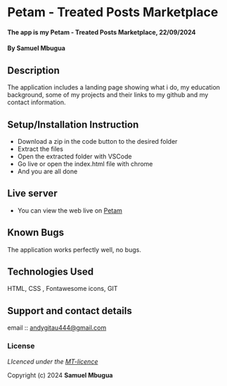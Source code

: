 # Petam - Treated Posts Marketplace
#### The app is my Petam - Treated Posts Marketplace, 22/09/2024
#### **By Samuel Mbugua**
## Description
The application includes a  landing page showing what i do, my education background, some of my projects and their links to my github  and my contact information.

## Setup/Installation Instruction
* Download a zip in the code button to the desired folder
* Extract the files
* Open the extracted folder with VSCode
* Go live or open the index.html file with chrome
* And you are all done

## Live server
* You can view the web live on [Petam](https://andysam254.github.io/Petam-project/https://petam-project.vercel.app/)

## Known Bugs
The application works perfectly well, no bugs.

## Technologies Used
HTML, CSS , Fontawesome icons, GIT

## Support and contact details
email :: andygitau444@gmail.com
### License
*LIcenced under the [MT-licence](https://andysam254.github.io/Petam-project/blob/master/LICENSE.md)*

Copyright (c) 2024 **Samuel Mbugua**